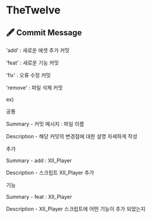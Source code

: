 # TheTwelve


## 🖋️ Commit Message

'add' : 새로운 에셋 추가 커밋

'feat' : 새로운 기능 커밋

'fix' : 오류 수정 커밋

'remove' : 파일 삭제 커밋

ex)

공통

Summary - 커밋 메시지 : 파일 이름

Description - 해당 커밋의 변경점에 대한 설명 자세하게 작성


추가

Summary - add : XII_Player

Description - 스크립트 XII_Player 추가


기능

Summary - feat : XII_Player

Description - XII_Player 스크립트에 어떤 기능이 추가 되었는지